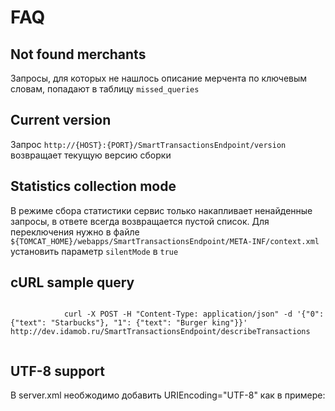 # FAQ

## Not found merchants

Запросы, для которых не нашлось описание мерчента по ключевым словам, попадают в таблицу <code>missed_queries</code>

## Current version

Запрос <code>http://{HOST}:{PORT}/SmartTransactionsEndpoint/version</code> возвращает текущую версию сборки

## Statistics collection mode

В режиме сбора статистики сервис только накапливает ненайденные запросы, в ответе всегда возвращается пустой список. Для переключения нужно в файле <code>${TOMCAT_HOME}/webapps/SmartTransactionsEndpoint/META-INF/context.xml</code> установить параметр <code>silentMode</code> в <code>true</code>

## cURL sample query

```cURL

			curl -X POST -H "Content-Type: application/json" -d '{"0": {"text": "Starbucks"}, "1": {"text": "Burger king"}}' http://dev.idamob.ru/SmartTransactionsEndpoint/describeTransactions
		
```

## UTF-8 support

В server.xml необжодимо добавить URIEncoding="UTF-8" как в примере:

<code>
<Connector port="8080" protocol="HTTP/1.1"
               connectionTimeout="20000"
               redirectPort="8443"
               URIEncoding="UTF-8" />
</code>